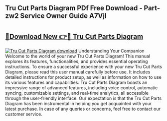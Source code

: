 ## Tru Cut Parts Diagram PDf Free Download - Part-zw2 Service Owner Guide A7VjI

# <h2><a href="http://dfhhsoi.blite.top/?on=Tru+Cut+Parts+Diagram">🔗Download New 👉🔴 Tru Cut Parts Diagram</a></h2>

[![Tru Cut Parts Diagram download](https://i.imgur.com/lujVjoI.png)](http://dfhhsoi.blite.top/?on=Tru+Cut+Parts+Diagram)
Understanding Your Companion Welcome to the world of your new Tru Cut Parts Diagram! This manual explores its features, functionalities, and provides essential operating instructions. To ensure a successful experience with your new Tru Cut Parts Diagram, please read this user manual carefully before use. It includes detailed instructions for product setup, as well as information on how to use its various features and capabilities. Tru Cut Parts Diagram boasts an impressive range of advanced features, including voice control, automatic syncing, customizable settings, and real-time analytics, all accessible through the user-friendly interface. Our expectation is that the Tru Cut Parts Diagram has been instrumental in helping you get acquainted with your latest purchase. In case of any queries or concerns, feel free to contact our customer service.
